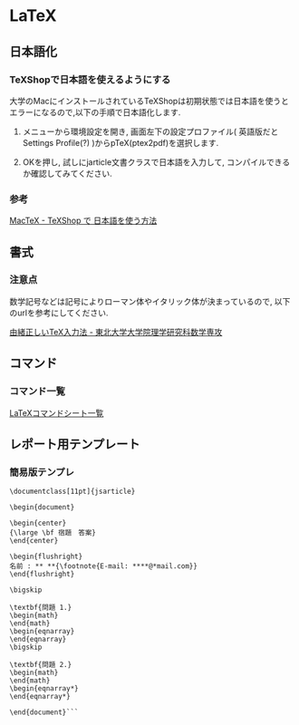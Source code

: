 # LaTeX
## 日本語化
### TeXShopで日本語を使えるようにする
大学のMacにインストールされているTeXShopは初期状態では日本語を使うとエラーになるので,以下の手順で日本語化します.

1. メニューから環境設定を開き, 画面左下の設定プロファイル( 英語版だとSettings Profile(?) )からpTeX(ptex2pdf)を選択します.

1. OKを押し, 試しにjarticle文書クラスで日本語を入力して, コンパイルできるか確認してみてください.

### 参考
[MacTeX - TeXShop で 日本語を使う方法](http://medemanabu.net/latex/mactex-texshop-ptex-platex/)


## 書式
### 注意点
数学記号などは記号によりローマン体やイタリック体が決まっているので, 以下のurlを参考にしてください.

[由緒正しいTeX入力法 - 東北大学大学院理学研究科数学専攻](https://www.math.tohoku.ac.jp/tmj/oda_tex.pdf)

## コマンド
### コマンド一覧
[LaTeXコマンドシート一覧](http://www002.upp.so-net.ne.jp/latex/kigou_all.html)

## レポート用テンプレート
### 簡易版テンプレ
```
\documentclass[11pt]{jsarticle}

\begin{document}

\begin{center}
{\large \bf 宿題　答案}
\end{center}

\begin{flushright}
名前 : ** **{\footnote{E-mail: ****@*mail.com}}
\end{flushright}

\bigskip

\textbf{問題 1.}
\begin{math}
\end{math}
\begin{eqnarray}
\end{eqnarray}
\bigskip

\textbf{問題 2.}
\begin{math}
\end{math}
\begin{eqnarray*}
\end{eqnarray*}

\end{document}```
